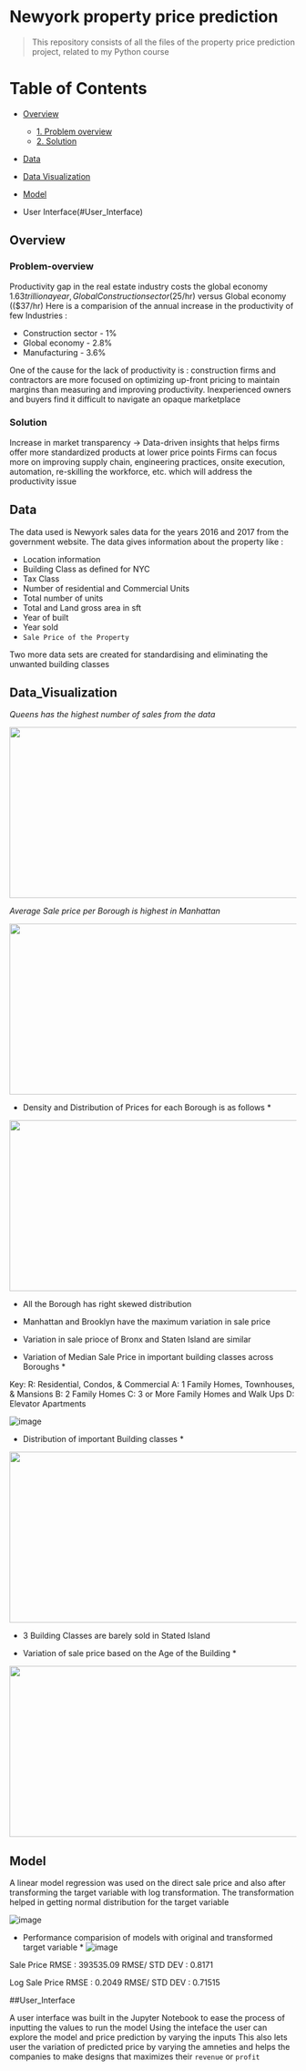 # Newyork property price prediction 
<ins> </ins>
> This repository consists of all the files of the property price prediction project, related to my Python course 

# Table of Contents
- [Overview](#Overview)
  - [1. Problem overview](#Problem-overview)
  - [2. Solution](#Solution)

- [Data](#Data)
- [Data Visualization](#Data_Visualization)
- [Model](#Model)
- User Interface(#User_Interface)

## Overview
<ins> </ins>

### Problem-overview
Productivity gap in the real estate industry costs the global economy $1.63 trillion a year, Global Construction sector ($25/hr) versus Global economy (($37/hr)
Here is a comparision of the annual increase in the productivity of few Industries :
  * Construction sector - 1%
  * Global economy  - 2.8%
  * Manufacturing - 3.6% 

One of the cause for the lack of productivity is : construction firms and contractors are more focused on optimizing up-front pricing to maintain margins than measuring and improving productivity. Inexperienced owners and buyers find it difficult to navigate an opaque marketplace

### Solution
Increase in market transparency → Data-driven insights that helps firms offer more standardized products at lower price points
Firms can focus more on improving supply chain, engineering practices, onsite execution, automation, re-skilling the workforce, etc. which will address the productivity issue


## Data
<ins> </ins>
The data used is Newyork sales data for the years 2016 and 2017 from the government website. The data gives information about the property like : 
* Location information
* Building Class as defined for NYC
* Tax Class
* Number of residential and Commercial Units
* Total number of units
* Total and Land gross area in sft
* Year of built
* Year sold
* `Sale Price of the Property `

Two more data sets are created for standardising and eliminating the unwanted building classes

## Data_Visualization
<ins> </ins>

*Queens has the highest number of sales from the data*

<img src="https://user-images.githubusercontent.com/51246077/148449044-55a6e911-f344-44fd-bae4-72c59dd62a86.png" width="600" height="300">


*Average Sale price per Borough is highest in Manhattan*

<img src="https://user-images.githubusercontent.com/51246077/148449054-c2fd5db4-c47b-48d9-b55d-c86ee6b551a6.png" width="600" height="300">


* Density and Distribution of Prices for each Borough is as follows *

<img src="https://user-images.githubusercontent.com/51246077/148450333-2b08e8b5-f23a-415a-bcc8-b1ac73f0a87b.png" width="600" height="300">

* All the Borough has right skewed distribution
* Manhattan and Brooklyn have the maximum variation in sale price
* Variation in sale prioce of Bronx and Staten Island are similar



* Variation of Median Sale Price in important building classes across Boroughs *

Key:
R: Residential, Condos, & Commercial
A: 1 Family Homes, Townhouses, & Mansions
B: 2 Family Homes
C: 3 or More Family Homes and Walk Ups
D: Elevator Apartments

![image](https://user-images.githubusercontent.com/51246077/148450683-3063395d-c060-46b6-a74d-d1bcec01d52c.png)




* Distribution of important Building classes *

<img src="https://user-images.githubusercontent.com/51246077/148450977-d0c4929c-3ec9-49c2-81d0-62a7547c210b.png" width="600" height="300">

* 3 Building Classes are barely sold in Stated Island


* Variation of sale price based on the Age of the Building *
<img src="https://user-images.githubusercontent.com/51246077/148451398-5077a8e1-0b64-4e20-8f2e-3e302b9be00c.png" width="600" height="300">



## Model 
<ins> </ins>

A linear model regression was used on the direct sale price and also after transforming the target variable with log transformation. The transformation helped in getting normal distribution for the target variable


![image](https://user-images.githubusercontent.com/51246077/148451814-953f74be-3d66-4812-9212-e9054f34b52e.png)


* Performance comparision of models with original and transformed target variable * 
![image](https://user-images.githubusercontent.com/51246077/148452148-88202c4c-6b8b-467b-9693-dd569ff4dc0e.png)


Sale Price RMSE : 393535.09
RMSE/ STD DEV : 0.8171


Log Sale Price RMSE : 0.2049
RMSE/ STD DEV : 0.71515



##User_Interface
<ins> </ins>

A user interface was built in the Jupyter Notebook to ease the process of inputting the values to run the model
Using the inteface the user can explore the model and price prediction by varying the inputs
This also lets user the variation of predicted price by varying the amneties and helps the companies to make designs that maximizes their `revenue` or `profit`







